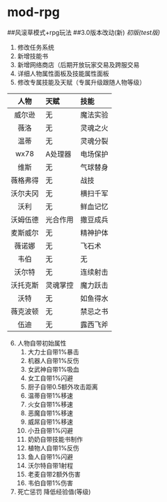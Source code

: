 # mod-rpg
##风滚草模式+rpg玩法
##3.0版本改动(新) *初版(test版)*
1. 修改任务系统
2. 新增技能书
3. 新增网络商店（后期开放玩家交易及跨服交易
4. 详细人物属性面板及技能属性面板
5. 修改专属技能及天赋（专属升级跟随人物等级）

|人物|天赋|技能|
|:--:|:--|:--|
|威尔逊|无|魔法实验|
|薇洛|无|灵魂之火|
|温蒂|无|灵魂分裂|
|wx78|A处理器|电场保护|
|维斯|无|气球替身|
|薇格弗得|无|战技|
|沃尔夫冈|无|横扫千军|
|沃利|无|鲜血记忆|
|沃姆伍德|光合作用|撒豆成兵|
|麦斯威尔|无|精神护体|
|薇诺娜|无|飞石术|
|韦伯|无|无|
|沃尔特|无|连续射击|
|沃托克斯|灵魂掌控|魔力跃击|
|沃特|无|如鱼得水|
|薇克波顿|无|禁忌之书|
|伍迪|无|露西飞斧|

6. 人物自带初始属性
   1. 大力士自带1%暴击 
   2. 机器人自带1%反伤 
   3. 女武神自带1%吸血 
   4. 女工自带1%闪避
   5. 厨子自带0.5额外攻击距离
   6. 温蒂自带1%移速 
   7. 火女自带1%移速 
   8. 恶魔自带1%移速 
   9. 威屌自带1%移速 
   10. 小丑自带1%闪避 
   11. 奶奶自带技能书制作 
   12. 植物人自带1%反伤 
   13. 鱼人自带1%闪避 
   14. 沃尔特自带1射程 
   15. 老麦自带2额外伤害
   16. 韦伯自带1%伤害
7. 死亡惩罚 降低经验值(等级)

<br/>
<!--
3.0版本改动(旧)<br/>
1.大改成就系统模式，修改为主线任务及支线任务模式 <br/>
2.修改技能获取方式，同时允许怪物拥有技能 <br/>
3.新增大量技能（天赋等） <br/>
4.新增部分装备（可能会和技能有重复功能） <br/>
5.新增装备套装属性 <br/>
6.交易系统*(延迟开发)* <br/>
7.称号系统微调 <br/>
a.组件改造，考虑技能使用组件监听事件还是直接组件相互注入 <br/>
b.网络变量使用replica + classify <br/>
<br>
天赋:<br/>
1.概率平衡： 概率事件达到基准值后一定会触发 <br/>
2.精打细算： 消耗品使用减少 <br/>
3.
<br>
其他创意记录： <br/>
1.天气控制仪，控制下雨 <br/>
2.骑行扫把（御剑飞行，考虑可行性） <br/>
3.牛角制作号角，代替call指令 <br/>
4.次元制作黑洞，代替跳转世界  <br/>
5.添加背景音乐 <br/>
6.角色互动，羁绊等(暂不考虑)<br/> 
7. 蜘蛛人带多把武器（先测试可行性） <br/>
8. 掉落改为概率，风滚草出货改为概率，都不是必出 <br/>
7.烹饪加入 酒（醉生梦死） <br/>
8.加入限制技能(或者道具)，永久只能使用多少次 <br/>
9.添加唯一一只无敌的蜗牛 <br/>
10.修改死亡惩罚，死亡等级-1 <br/>
11.加入风滚草探测，探测后物品锁定 <br/>
<br>
角色自带天赋（同时专属也改为角色自带）： <br/>
1.大力士自带1%暴击 <br/>
2.机器人自带1%反伤 <br/>
3.女武神自带1%吸血 <br/>
4.女工自带10%快速采集 <br/>
5.厨子自带10%快速烹饪 <br/>
6.温蒂自带1%移速 <br/>
7.火女自带1%移速 <br/>
8.恶魔自带1%移速 <br/>
9.威屌自带1%移速 <br/>
10.小丑自带1%闪避 <br/>
11.奶奶自带技能制作 <br/>
12.植物人自带1%回血 <br/>
13.鱼人自带1%闪避 <br/>
14.沃尔特自带1射程 <br/>
15.老麦自带1%精神护体 <br/>
<br>
<br>
套装： (待定) <br/>
1.猪皮套 <br/>
2.暗影套 <br/>
3.远古套 <br/>
4.薛定谔的猫尾+海森堡帽+德布罗意甲=量子套装 <br/>
5.空间权杖、空间之刃+时间管理帽=时空套 <br/>
6.懒惰的探索者、懒人棒槌+懒惰护符、咸鱼斗篷+忘却披风=懒人套 <br/>
7.触手棒+蜗牛头盔=野人套 <br/>
<br>
球状光虫,撒豆成兵
-->

